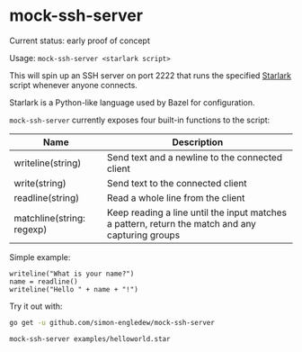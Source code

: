 # mock-ssh-server

Current status: early proof of concept

Usage: `mock-ssh-server <starlark script>`

This will spin up an SSH server on port 2222 that runs the specified [Starlark](https://chromium.googlesource.com/external/github.com/google/starlark-go/+/HEAD/doc/spec.md) script whenever anyone connects.

Starlark is a Python-like language used by Bazel for configuration.

`mock-ssh-server` currently exposes four built-in functions to the script:

| Name | Description |
| -- | -- | 
| writeline(string) | Send text and a newline to the connected client |
| write(string) | Send text to the connected client |
| readline(string) | Read a whole line from the client |
| matchline(string: regexp) | Keep reading a line until the input matches a pattern, return the match and any capturing groups |

Simple example:

```Starlark
writeline("What is your name?")
name = readline()
writeline("Hello " + name + "!")
```

Try it out with:

```bash
go get -u github.com/simon-engledew/mock-ssh-server

mock-ssh-server examples/helloworld.star 
```
